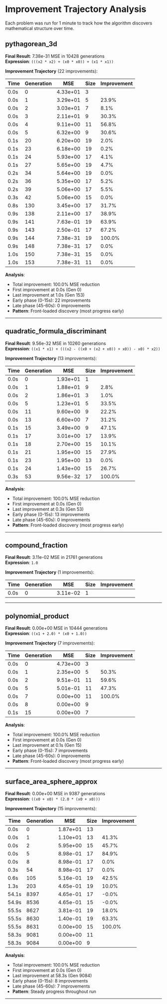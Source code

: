 # Improvement Trajectory Analysis

Each problem was run for 1 minute to track how the algorithm discovers mathematical structure over time.

## pythagorean_3d

**Final Result**: 7.38e-31 MSE in 10428 generations  
**Expression**: `(((x2 * x2) + (x0 * x0)) + (x1 * x1))`

**Improvement Trajectory** (22 improvements):

| Time | Generation | MSE | Size | Improvement |
|------|------------|-----|------|-------------|
| 0.0s | 0 | 4.33e+01 | 3 |  |
| 0.0s | 1 | 3.29e+01 | 5 | 23.9% |
| 0.0s | 2 | 3.03e+01 | 7 | 8.1% |
| 0.0s | 3 | 2.11e+01 | 9 | 30.3% |
| 0.0s | 4 | 9.11e+00 | 11 | 56.8% |
| 0.0s | 5 | 6.32e+00 | 9 | 30.6% |
| 0.1s | 20 | 6.20e+00 | 19 | 2.0% |
| 0.1s | 23 | 6.18e+00 | 19 | 0.2% |
| 0.1s | 24 | 5.93e+00 | 17 | 4.1% |
| 0.1s | 27 | 5.65e+00 | 19 | 4.7% |
| 0.2s | 34 | 5.64e+00 | 19 | 0.0% |
| 0.2s | 36 | 5.35e+00 | 17 | 5.2% |
| 0.2s | 39 | 5.06e+00 | 17 | 5.5% |
| 0.3s | 42 | 5.06e+00 | 15 | 0.0% |
| 0.8s | 130 | 3.45e+00 | 17 | 31.7% |
| 0.9s | 138 | 2.11e+00 | 17 | 38.9% |
| 0.9s | 141 | 7.63e-01 | 19 | 63.9% |
| 0.9s | 143 | 2.50e-01 | 17 | 67.2% |
| 0.9s | 144 | 7.38e-31 | 19 | 100.0% |
| 0.9s | 148 | 7.38e-31 | 17 | 0.0% |
| 1.0s | 150 | 7.38e-31 | 15 | 0.0% |
| 1.0s | 153 | 7.38e-31 | 11 | 0.0% |

**Analysis**:
- Total improvement: 100.0% MSE reduction
- First improvement at 0.0s (Gen 0)
- Last improvement at 1.0s (Gen 153)
- Early phase (0-15s): 22 improvements
- Late phase (45-60s): 0 improvements
- **Pattern**: Front-loaded discovery (most progress early)

---

## quadratic_formula_discriminant

**Final Result**: 9.56e-32 MSE in 10260 generations  
**Expression**: `((x1 * x1) + (((x2 - ((x0 + (x2 + x0)) + x0)) - x0) * x2))`

**Improvement Trajectory** (13 improvements):

| Time | Generation | MSE | Size | Improvement |
|------|------------|-----|------|-------------|
| 0.0s | 0 | 1.93e+01 | 1 |  |
| 0.0s | 1 | 1.88e+01 | 9 | 2.8% |
| 0.0s | 2 | 1.86e+01 | 3 | 1.0% |
| 0.0s | 5 | 1.23e+01 | 5 | 33.5% |
| 0.0s | 11 | 9.60e+00 | 9 | 22.2% |
| 0.0s | 13 | 6.60e+00 | 7 | 31.2% |
| 0.1s | 15 | 3.49e+00 | 9 | 47.1% |
| 0.1s | 17 | 3.01e+00 | 17 | 13.9% |
| 0.1s | 18 | 2.70e+00 | 15 | 10.1% |
| 0.1s | 21 | 1.95e+00 | 15 | 27.9% |
| 0.1s | 23 | 1.95e+00 | 13 | 0.0% |
| 0.1s | 24 | 1.43e+00 | 15 | 26.7% |
| 0.3s | 53 | 9.56e-32 | 17 | 100.0% |

**Analysis**:
- Total improvement: 100.0% MSE reduction
- First improvement at 0.0s (Gen 0)
- Last improvement at 0.3s (Gen 53)
- Early phase (0-15s): 13 improvements
- Late phase (45-60s): 0 improvements
- **Pattern**: Front-loaded discovery (most progress early)

---

## compound_fraction

**Final Result**: 3.11e-02 MSE in 21761 generations  
**Expression**: `1.0`

**Improvement Trajectory** (1 improvements):

| Time | Generation | MSE | Size | Improvement |
|------|------------|-----|------|-------------|
| 0.0s | 0 | 3.11e-02 | 1 |  |

---

## polynomial_product

**Final Result**: 0.00e+00 MSE in 10444 generations  
**Expression**: `((x1 + 2.0) * (x0 + 1.0))`

**Improvement Trajectory** (7 improvements):

| Time | Generation | MSE | Size | Improvement |
|------|------------|-----|------|-------------|
| 0.0s | 0 | 4.73e+00 | 3 |  |
| 0.0s | 1 | 2.35e+00 | 5 | 50.3% |
| 0.0s | 2 | 9.51e-01 | 11 | 59.6% |
| 0.0s | 5 | 5.01e-01 | 11 | 47.3% |
| 0.0s | 7 | 0.00e+00 | 11 | 100.0% |
| 0.0s | 8 | 0.00e+00 | 9 |  |
| 0.1s | 15 | 0.00e+00 | 7 |  |

**Analysis**:
- Total improvement: 100.0% MSE reduction
- First improvement at 0.0s (Gen 0)
- Last improvement at 0.1s (Gen 15)
- Early phase (0-15s): 7 improvements
- Late phase (45-60s): 0 improvements
- **Pattern**: Front-loaded discovery (most progress early)

---

## surface_area_sphere_approx

**Final Result**: 0.00e+00 MSE in 9387 generations  
**Expression**: `((x0 + x0) * (2.0 * (x0 + x0)))`

**Improvement Trajectory** (15 improvements):

| Time | Generation | MSE | Size | Improvement |
|------|------------|-----|------|-------------|
| 0.0s | 0 | 1.87e+01 | 13 |  |
| 0.0s | 1 | 1.10e+01 | 13 | 41.3% |
| 0.0s | 2 | 5.95e+00 | 15 | 45.7% |
| 0.0s | 5 | 8.98e-01 | 17 | 84.9% |
| 0.0s | 8 | 8.98e-01 | 17 | 0.0% |
| 0.3s | 54 | 8.98e-01 | 17 | 0.0% |
| 0.6s | 105 | 5.16e-01 | 19 | 42.5% |
| 1.3s | 203 | 4.65e-01 | 19 | 10.0% |
| 54.1s | 8397 | 4.65e-01 | 17 | -0.0% |
| 54.9s | 8536 | 4.65e-01 | 15 | -0.0% |
| 55.5s | 8627 | 3.81e-01 | 19 | 18.0% |
| 55.5s | 8630 | 1.40e-01 | 19 | 63.3% |
| 55.5s | 8631 | 0.00e+00 | 15 | 100.0% |
| 58.3s | 9081 | 0.00e+00 | 11 |  |
| 58.3s | 9084 | 0.00e+00 | 9 |  |

**Analysis**:
- Total improvement: 100.0% MSE reduction
- First improvement at 0.0s (Gen 0)
- Last improvement at 58.3s (Gen 9084)
- Early phase (0-15s): 8 improvements
- Late phase (45-60s): 7 improvements
- **Pattern**: Steady progress throughout run

---

